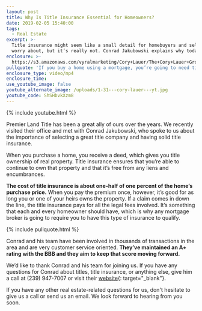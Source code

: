 ```yaml
---
layout: post
title: Why Is Title Insurance Essential for Homeowners?
date: 2019-02-05 15:40:00
tags:
  - Real Estate
excerpt: >-
  Title insurance might seem like a small detail for homebuyers and sellers to
  worry about, but it’s really not. Conrad Jakubowski explains why today.
enclosure: >-
  https://s3.amazonaws.com/vyralmarketing/Cory+Lauer/The+Cory+Lauer+Group-+Why+Is+Title+Insurance+Essential+for+Homeowners_.mp4
pullquote: 'If you buy a home using a mortgage, you’re going to need title insurance.'
enclosure_type: video/mp4
enclosure_time:
use_youtube_image: false
youtube_alternate_image: /uploads/1-31---cory-lauer---yt.jpg
youtube_code: ShSHbvkXzm8
---
```


{% include youtube.html %}

Premier Land Title has been a great ally of ours over the years. We recently visited their office and met with Conrad Jakubowski, who spoke to us about the importance of selecting a great title company and having solid title insurance.

When you purchase a home, you receive a deed, which gives you title ownership of real property. Title insurance ensures that you’re able to continue to own that property and that it’s free from any liens and encumbrances. 

**The cost of title insurance is about one-half of one percent of the home’s purchase price.** When you pay the premium once, however, it’s good for as long you or one of your heirs owns the property. If a claim comes in down the line, the title insurance pays for all the legal fees involved. It’s something that each and every homeowner should have, which is why any mortgage broker is going to require you to have this type of insurance to qualify.

{% include pullquote.html %}

Conrad and his team have been involved in thousands of transactions in the area and are very customer service oriented. **They’ve maintained an A+ rating with the BBB and they aim to keep that score moving forward.**

We’d like to thank Conrad and his team for joining us. If you have any questions for Conrad about titles, title insurance, or anything else, give him a call at (239) 947-7007 or visit their [website](http://premierlandtitle.net/){: target="_blank"}.

If you have any other real estate-related questions for us, don't hesitate to give us a call or send us an email. We look forward to hearing from you soon.